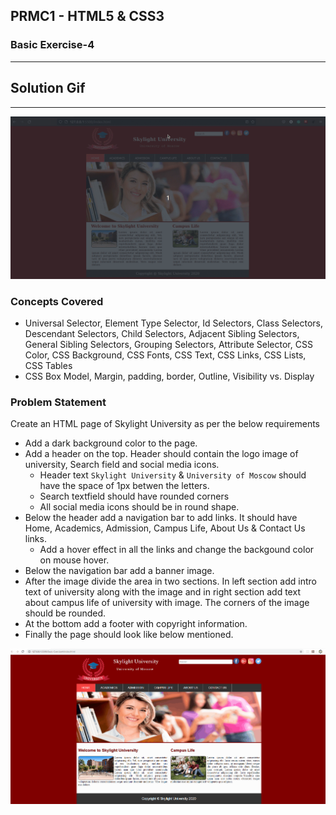 ## PRMC1 - HTML5 & CSS3

### Basic Exercise-4
---
## Solution Gif
---

![](solution-gif/solution.gif)
### Concepts Covered
- Universal Selector, Element Type Selector, Id Selectors, Class Selectors, Descendant Selectors, Child Selectors, Adjacent Sibling Selectors, General Sibling Selectors, Grouping Selectors, Attribute Selector,  CSS Color, CSS Background, CSS Fonts, CSS Text, CSS Links, CSS Lists, CSS Tables
- CSS Box Model, Margin, padding, border, Outline, Visibility vs. Display

### Problem Statement
Create an HTML page of Skylight University as per the below requirements
- Add a dark background color to the page.
- Add a header on the top. Header should contain the logo image of university, Search field and social media icons.
    - Header text `Skylight University` & `University of Moscow` should have the space of 1px betwen the letters.
    - Search textfield should have rounded corners
    - All social media icons should be in round shape.
- Below the header add a navigation bar to add links. It should have Home, Academics, Admission, Campus Life, About Us & Contact Us links.
    - Add a hover effect in all the links and change the backgound color on mouse hover.
- Below the navigation bar add a banner image.
- After the image divide the area in two sections. In left section add intro text of university along with the image and in right section add text about campus life of university with image. The corners of the image should be rounded.
- At the bottom add a footer with copyright information.
- Finally the page should look like below mentioned.

![HomePage](screenshots/university.gif)
